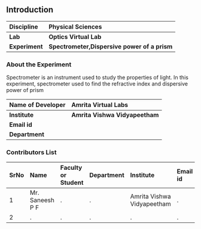 ## Introduction


<b>Discipline | <b> Physical Sciences
:--|:--|
<b> Lab | <b> Optics Virtual Lab
<b> Experiment|     <b> Spectrometer,Dispersive power of a prism

### About the Experiment 

Spectrometer is an instrument used to study the properties of light. In this experiment, spectrometer used to find the refractive index and dispersive power of prism

<b>Name of Developer | <b> Amrita Virtual Labs
:--|:--|
<b> Institute | <b>  Amrita Vishwa Vidyapeetham
<b> Email id|     <b>  
<b> Department |  

### Contributors List

SrNo | Name | Faculty or Student | Department| Institute | Email id
:--|:--|:--|:--|:--|:--|
1 | Mr. Saneesh P F | . | . | Amrita Vishwa Vidyapeetham | .
2 | . | . | . | . | .
